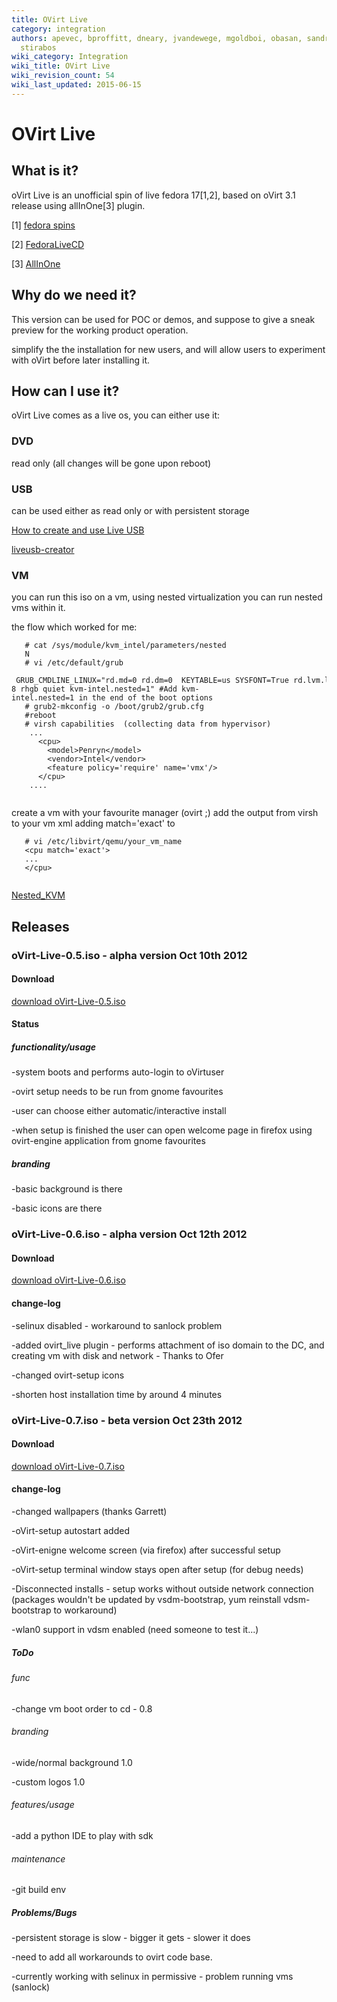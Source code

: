 ```yaml
---
title: OVirt Live
category: integration
authors: apevec, bproffitt, dneary, jvandewege, mgoldboi, obasan, sandrobonazzola,
  stirabos
wiki_category: Integration
wiki_title: OVirt Live
wiki_revision_count: 54
wiki_last_updated: 2015-06-15
---
```


# OVirt Live

## What is it?

oVirt Live is an unofficial spin of live fedora 17[1,2], based on oVirt 3.1 release using allInOne[3] plugin.

[1] [fedora spins](http://spins.fedoraproject.org/about)

[2] [FedoraLiveCD](http://fedoraproject.org/wiki/FedoraLiveCD)

[3] [AllInOne](http://wiki.ovirt.org/wiki/Feature/AllInOne)

## Why do we need it?

This version can be used for POC or demos, and suppose to give a sneak preview for the working product operation.

simplify the the installation for new users, and will allow users to experiment with oVirt before later installing it.

## How can I use it?

oVirt Live comes as a live os, you can either use it:

### DVD

read only (all changes will be gone upon reboot)

### USB

can be used either as read only or with persistent storage

[How to create and use Live USB](http://fedoraproject.org/wiki/How_to_create_and_use_Live_USB)

[liveusb-creator](https://fedorahosted.org/liveusb-creator)

### VM

you can run this iso on a vm, using nested virtualization you can run nested vms within it.

the flow which worked for me:

       # cat /sys/module/kvm_intel/parameters/nested
       N
       # vi /etc/default/grub
       GRUB_CMDLINE_LINUX="rd.md=0 rd.dm=0  KEYTABLE=us SYSFONT=True rd.lvm.lv=vg/lv_root rd.luks=0 rd.lvm.lv=vg/lv_swap LANG=en_US.UTF-8 rhgb quiet kvm-intel.nested=1" #Add kvm-intel.nested=1 in the end of the boot options
       # grub2-mkconfig -o /boot/grub2/grub.cfg
       #reboot
       # virsh capabilities  (collecting data from hypervisor)
        ...
          <cpu>
            <model>Penryn</model>
            <vendor>Intel</vendor>
            <feature policy='require' name='vmx'/>
          </cpu>
        ....
       

create a vm with your favourite manager (ovirt ;) add the <cpu> output from virsh to your vm xml adding match='exact' to <cpu>

       # vi /etc/libvirt/qemu/your_vm_name
       <cpu match='exact'>
       ...
       </cpu>
       

[Nested_KVM](http://wiki.ovirt.org/wiki/Vdsm_Developers#Running_Node_as_guest_-_Nested_KVM)

## Releases

### oVirt-Live-0.5.iso - alpha version Oct 10th 2012

#### Download

[download oVirt-Live-0.5.iso](http://ovirt.org/releases/3.1/tools/oVirt-Live-0.5.iso)

#### Status

##### functionality/usage

-system boots and performs auto-login to oVirtuser

-ovirt setup needs to be run from gnome favourites

-user can choose either automatic/interactive install

-when setup is finished the user can open welcome page in firefox using ovirt-engine application from gnome favourites

##### branding

-basic background is there

-basic icons are there

### oVirt-Live-0.6.iso - alpha version Oct 12th 2012

#### Download

[download oVirt-Live-0.6.iso](http://ovirt.org/releases/3.1/tools/oVirt-Live-0.6.iso)

#### change-log

-selinux disabled - workaround to sanlock problem

-added ovirt_live plugin - performs attachment of iso domain to the DC, and creating vm with disk and network - Thanks to Ofer

-changed ovirt-setup icons

-shorten host installation time by around 4 minutes

### oVirt-Live-0.7.iso - beta version Oct 23th 2012

#### Download

[download oVirt-Live-0.7.iso](http://ovirt.org/releases/3.1/tools/oVirt-Live-0.7.iso)

#### change-log

-changed wallpapers (thanks Garrett)

-oVirt-setup autostart added

-oVirt-enigne welcome screen (via firefox) after successful setup

-oVirt-setup terminal window stays open after setup (for debug needs)

-Disconnected installs - setup works without outside network connection (packages wouldn't be updated by vsdm-bootstrap, yum reinstall vdsm-bootstrap to workaround)

-wlan0 support in vdsm enabled (need someone to test it...)

##### ToDo

###### func

-change vm boot order to cd - 0.8

###### branding

-wide/normal background 1.0

-custom logos 1.0

###### features/usage

-add a python IDE to play with sdk

###### maintenance

-git build env

##### Problems/Bugs

-persistent storage is slow - bigger it gets - slower it does

-need to add all workarounds to ovirt code base.

-currently working with selinux in permissive - problem running vms (sanlock)
